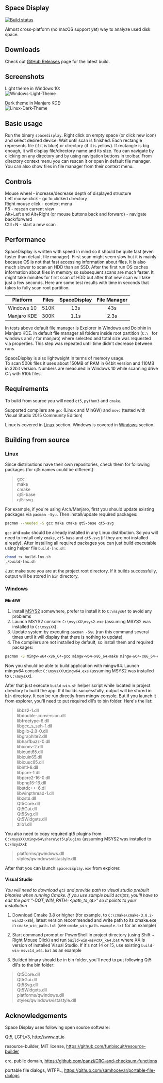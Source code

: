 Space Display
-------------
[![Build status](https://ci.appveyor.com/api/projects/status/3lr8534gpwa3u46n/branch/master?svg=true)](https://ci.appveyor.com/project/funbiscuit/spacedisplay/branch/master)

Almost cross-platform (no macOS support yet) way to analyze used disk space.

Downloads
---------

Check out [GitHub Releases](https://github.com/funbiscuit/spacedisplay/releases) page for the latest build.

Screenshots
-----------

Light theme in Windows 10:  
![Windows-Light-Theme](images/win-light.png)

Dark theme in Manjaro KDE:  
![Linux-Dark-Theme](images/linux-dark.png)

Basic usage
-----------

Run the binary `spacedisplay`. Right click on empty space (or click new icon) and select desired device.
Wait until scan is finished.
Each rectangle represents file (if it is blue) or directory (if it is yellow).
If rectangle is big enough, it will display file/directory name and its size. You can navigate by clicking
on any directory and by using navigation buttons in toolbar. From directory context menu you can
rescan it or open in default file manager. You can also show files in file manager from their context menu.

Controls
--------
Mouse wheel - increase/decrease depth of displayed structure  
Left mouse click - go to clicked directory  
Right mouse click - context menu  
F5 - rescan current view  
Alt+Left and Alt+Right (or mouse buttons back and forward) - navigate back/forward  
Ctrl+N - start a new scan

Performance
----------

SpaceDisplay is written with speed in mind so it should be quite fast (even faster than default file manager).
First scan might seem slow but it is mainly because OS is not that fast accessing information about files.
It is also much slower to scan an HDD than an SSD.
After the first run OS caches information about files in memory so subsequent scans are much faster.
It might take minutes for first scan of HDD but after that new scan will take just a few seconds.
Here are some test results with time in seconds that takes to fully scan root partition.

|   Platform  | Files | SpaceDisplay | File Manager |
|:-----------:|-------|:------------:|:------------:|
|  Windows 10 | 510K  |      13s     |      43s     |
| Manjaro KDE | 300K  |     1.1s     |     2.3s     |

In tests above default file manager is Explorer in Windows and Dolphin in Manjaro KDE.
In default file manager all folders inside root partition (`C:\ ` for windows and `/` for manjaro) where selected and
total size was requested via properties. This step was repeated until time didn't decrease between runs.

SpaceDisplay is also lightweight in terms of memory usage.  
To scan 500k files it uses about 150MB of RAM in 64bit version and 110MB in 32bit version.
Numbers are measured in Windows 10 while scanning drive C:\ with 510k files.

Requirements
------------

To build from source you will need `qt5`, `python3` and `cmake`.

Supported compilers are `gcc` (Linux and MinGW) and `msvc`
(tested with Visual Studio 2015 Community Edition)

Linux is covered in [Linux](#Linux) section.
Windows is covered in [Windows](#Windows) section.

Building from source
--------------------

### Linux

Since distributions have their own repositories, check them for following packages (for qt5 names could be different):

> gcc  
> make  
> cmake  
> qt5-base  
> qt5-svg  

For example, if you're using Arch/Manjaro, first you should update existing packages via `pacman -Syu`.
Then install/update required packages:
```bash
pacman --needed -S gcc make cmake qt5-base qt5-svg
```
`gcc` and `make` should be already installed in any Linux distribution.
So you will need to install only `cmake`, `qt5-base` and `qt5-svg` (if they are not installed already).
After installing all required packages you can just build executable using helper file `build-lnx.sh`:
```bash
chmod +x build-lnx.sh
./build-lnx.sh
```
Just make sure you are at the project root directory.
If it builds successfully, output will be stored in `bin` directory.

### Windows

#### MinGW

1. Install [MSYS2](https://www.msys2.org) somewhere, prefer to install it to `C:\msys64` to avoid any problems
2. Launch MSYS2 console: `C:\msysXX\msys2.exe` (assuming MSYS2 was installed to `C:\msysXX`).
3. Update system by executing `pacman -Syu`
(run this command several times until it will display that there is nothing to update)
4. The compilers are not installed by default, so install them and required packages:
```bash
pacman -S mingw-w64-x86_64-gcc mingw-w64-x86_64-make mingw-w64-x86_64-cmake mingw-w64-x86_64-qt5
```
Now you should be able to build application with mingw64. Launch mingw64 console:
`C:\msysXX\mingw64.exe` (assuming MSYS2 was installed to `C:\msysXX`).

After that just execute `build-win.sh` helper script while located in project directory to build the app.
If it builds successfully, output will be stored in `bin` directory. It can be run directly from mingw console.
But if you launch it from explorer, you'll need to put required dll's to bin folder. Here's the list:

> libbz2-1.dll  
> libdouble-conversion.dll  
> libfreetype-6.dll  
> libgcc_s_seh-1.dll  
> libglib-2.0-0.dll  
> libgraphite2.dll  
> libharfbuzz-0.dll  
> libiconv-2.dll  
> libicudt65.dll  
> libicuin65.dll  
> libicuuc65.dll  
> libintl-8.dll  
> libpcre-1.dll  
> libpcre2-16-0.dll  
> libpng16-16.dll  
> libstdc++-6.dll  
> libwinpthread-1.dll  
> libzstd.dll  
> Qt5Core.dll  
> Qt5Gui.dll  
> Qt5Svg.dll  
> Qt5Widgets.dll  
> zlib1.dll  

You also need to copy required qt5 plugins from `C:\msysXX\mingw64\share\qt5\plugins` (assuming MSYS2 was installed to `C:\msysXX`):
> platforms/qwindows.dll  
> styles/qwindowsvistastyle.dll

After that you can launch `spacedisplay.exe` from explorer.

#### Visual Studio 

_You will need to download `qt5` and provide path to visual studio prebuilt binaries when running Cmake.
If you use sample build scripts, you'll have to edit the part "-DQT_WIN_PATH=<path_to_qt>" so it points to your
installation_

1.  Download Cmake 3.8 or higher (for example, to `C:\cmake\cmake-3.8.2-win32-x86`), latest version recommended
and write path to its cmake.exe in `cmake_win_path.txt` (see `cmake_win_path.example.txt` for an example)

2.  Start command prompt or PowerShell in project directory (using Shift + Right Mouse Click) and run `build-win-msvcXX_x64.bat` where XX is
version of installed Visual Studio. If it's not 14 or 15, use existing `build-win-msvc14_x64.bat` as an example

3.  Builded binary should be in bin folder, you'll need to put following Qt5 dll's to the bin folder:


> Qt5Core.dll  
> Qt5Gui.dll  
> Qt5Svg.dll  
> Qt5Widgets.dll  
> platforms/qwindows.dll  
> styles/qwindowsvistastyle.dll  


Acknowledgements
----------------
Space Display uses following open source software:

Qt5, LGPLv3, <http://www.qt.io>

resource-builder, MIT license, <https://github.com/funbiscuit/resource-builder>

crc, public domain, <https://github.com/panzi/CRC-and-checksum-functions>

portable file dialogs, WTFPL, <https://github.com/samhocevar/portable-file-dialogs>
